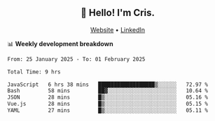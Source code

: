 
<h2 align="center">👋 Hello! I'm Cris.</h2>
<p align="center">
  <a href="https://www.criscunas.dev">Website</a> •
  <a href="https://www.linkedin.com/in/cristophercunas/">LinkedIn</a> 
</p>


📊 **Weekly development breakdown**
<!--START_SECTION:waka-->

```txt
From: 25 January 2025 - To: 01 February 2025

Total Time: 9 hrs

JavaScript   6 hrs 38 mins   ██████████████████▒░░░░░░   72.97 %
Bash         58 mins         ██▓░░░░░░░░░░░░░░░░░░░░░░   10.64 %
JSON         28 mins         █▒░░░░░░░░░░░░░░░░░░░░░░░   05.16 %
Vue.js       28 mins         █▒░░░░░░░░░░░░░░░░░░░░░░░   05.15 %
YAML         27 mins         █▒░░░░░░░░░░░░░░░░░░░░░░░   05.11 %
```

<!--END_SECTION:waka-->
